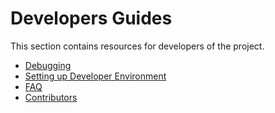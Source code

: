 # Developers Guides

This section contains resources for developers of the project.

* [Debugging](debugging.md)
* [Setting up Developer Environment](developer-environment.md)
* [FAQ](faq.md)
* [Contributors](contributors.md)
